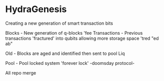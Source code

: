 # HydraGenesis

Creating a new generation of smart transaction bits

Blocks - New generation of q-blocks
'fee
Transactions - Previous transactions 'fractured' into qubits allowing more storage space
'tred "ed ab"

Old - Blocks are aged and identified then sent to pool
Liq

Pool - Pool locked system 'forever lock' -doomsday protocol-

All repo merge
